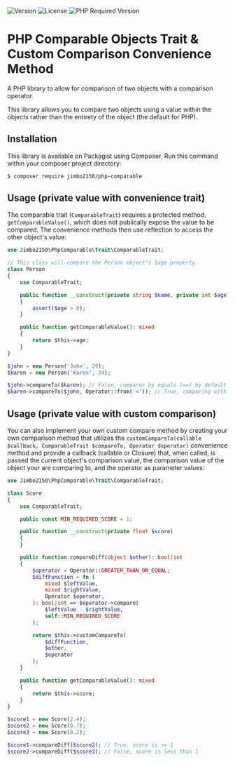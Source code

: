 ![Version](https://img.shields.io/github/v/release/jimbo2150/php-comparable)
![License](https://img.shields.io/github/license/jimbo2150/php-comparable)
![PHP Required Version](https://img.shields.io/packagist/dependency-v/jimbo2150/php-comparable/php)

# PHP Comparable Objects Trait & Custom Comparison Convenience Method

A PHP library to allow for comparison of two objects with a comparison operator.

This library allows you to compare two objects using a value within the objects rather than the entirety of the object (the default for PHP).

## Installation

This library is available on Packagist using Composer. Run this command within your composer project directory:

```bash
$ composer require jimbo2150/php-comparable
```

## Usage (private value with convenience trait)

The comparable trait (`ComparableTrait`) requires a protected method, `getComparableValue()`, which does not publically expose the value to be compared. The convenience methods then use reflection to access the other object's value:

```php
use Jimbo2150\PhpComparable\Trait\ComparableTrait;

// This class will compare the Person object's $age property.
class Person
{
	use ComparableTrait;

	public function __construct(private string $name, private int $age)
	{
		assert($age > 0);
	}

	public function getComparableValue(): mixed
	{
		return $this->age;
	}
}

$john = new Person('John', 29);
$karen = new Person('Karen', 24);

$john->compareTo($karen); // False, compares by equals (==) by default
$karen->compareTo($john, Operator::from('<')); // True, comparing with less than
```

## Usage (private value with custom comparison)

You can also implement your own custom compare method by creating your own comparison method that utilizes the `customCompareTo(callable $callback, ComparableTrait $compareTo, Operator $operator)` convenience method and provide a callback (callable or Closure) that, when called, is passed the current object's comparison value, the comparison value of the object your are comparing to, and the operator as parameter values:

```php
use Jimbo2150\PhpComparable\Trait\ComparableTrait;

class Score
{
	use ComparableTrait;

	public const MIN_REQUIRED_SCORE = 1;

	public function __construct(private float $score)
	{
	}

	public function compareDiff(object $other): bool|int
	{
		$operator = Operator::GREATER_THAN_OR_EQUAL;
		$diffFunction = fn (
			mixed $leftValue,
			mixed $rightValue,
			Operator $operator,
		): bool|int => $operator->compare(
			$leftValue - $rightValue,
			self::MIN_REQUIRED_SCORE
		);

		return $this->customCompareTo(
			$diffFunction,
			$other,
			$operator
		);
	}

	public function getComparableValue(): mixed
	{
		return $this->score;
	}
}

$score1 = new Score(2.4);
$score2 = new Score(0.7);
$score3 = new Score(0.2);

$score1->compareDiff($score2); // True, score is >= 1
$score2->compareDiff($score3); // False, score is less than 1
```